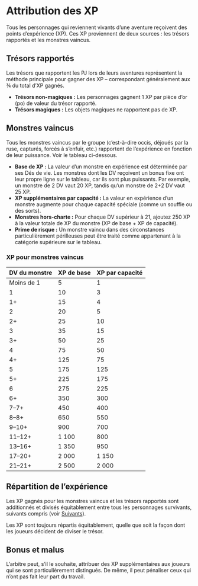 # Attribution des XP


Tous les personnages qui reviennent vivants d’une aventure reçoivent des
points d’expérience (XP). Ces XP proviennent de deux sources : les
trésors rapportés et les monstres vaincus.

## Trésors rapportés

Les trésors que rapportent les PJ lors de leurs aventures représentent
la méthode principale pour gagner des XP – correspondant généralement
aux ¾ du total d’XP gagnés.

  - **Trésors non-magiques :** Les personnages gagnent 1 XP par pièce
    d’or (po) de valeur du trésor rapporté.
  - **Trésors magiques :** Les objets magiques ne rapportent pas de XP.

## Monstres vaincus

Tous les monstres vaincus par le groupe (c’est-à-dire occis, déjoués par
la ruse, capturés, forcés à s’enfuir, etc.) rapportent de l’expérience
en fonction de leur puissance. Voir le tableau ci-dessous.

  - **Base de XP :** La valeur d’un monstre en expérience est déterminée
    par ses Dés de vie. Les monstres dont les DV reçoivent un bonus fixe
    ont leur propre ligne sur le tableau, car ils sont plus puissants.
    Par exemple, un monstre de 2 DV vaut 20 XP, tandis qu’un monstre de
    2+2 DV vaut 25 XP.
  - **XP supplémentaires par capacité :** La valeur en expérience d’un
    monstre augmente pour chaque capacité spéciale (comme un souffle ou
    des sorts).
  - **Monstres hors-charte :** Pour chaque DV supérieur à 21, ajoutez
    250 XP à la valeur totale de XP du monstre (XP de base + XP de
    capacité).
  - **Prime de risque :** Un monstre vaincu dans des circonstances
    particulièrement périlleuses peut être traité comme appartenant à la
    catégorie supérieure sur le tableau.

### XP pour monstres vaincus

| **DV du monstre** | **XP de base** | **XP par capacité** |
| ----------------- | -------------- | ------------------- |
| Moins de 1        | 5              | 1                   |
| 1                 | 10             | 3                   |
| 1+                | 15             | 4                   |
| 2                 | 20             | 5                   |
| 2+                | 25             | 10                  |
| 3                 | 35             | 15                  |
| 3+                | 50             | 25                  |
| 4                 | 75             | 50                  |
| 4+                | 125            | 75                  |
| 5                 | 175            | 125                 |
| 5+                | 225            | 175                 |
| 6                 | 275            | 225                 |
| 6+                | 350            | 300                 |
| 7–7+              | 450            | 400                 |
| 8–8+              | 650            | 550                 |
| 9–10+             | 900            | 700                 |
| 11–12+            | 1 100          | 800                 |
| 13–16+            | 1 350          | 950                 |
| 17–20+            | 2 000          | 1 150               |
| 21–21+            | 2 500          | 2 000               |

## Répartition de l’expérience

Les XP gagnés pour les monstres vaincus et les trésors rapportés sont
additionnés et divisés équitablement entre tous les personnages
survivants, suivants compris (voir [Suivants](../Equipement_services/Suivants.md)).

Les XP sont toujours répartis équitablement, quelle que soit la façon
dont les joueurs décident de diviser le trésor.

## Bonus et malus

L’arbitre peut, s’il le souhaite, attribuer des XP supplémentaires aux
joueurs qui se sont particulièrement distingués. De même, il peut
pénaliser ceux qui n’ont pas fait leur part du travail.
